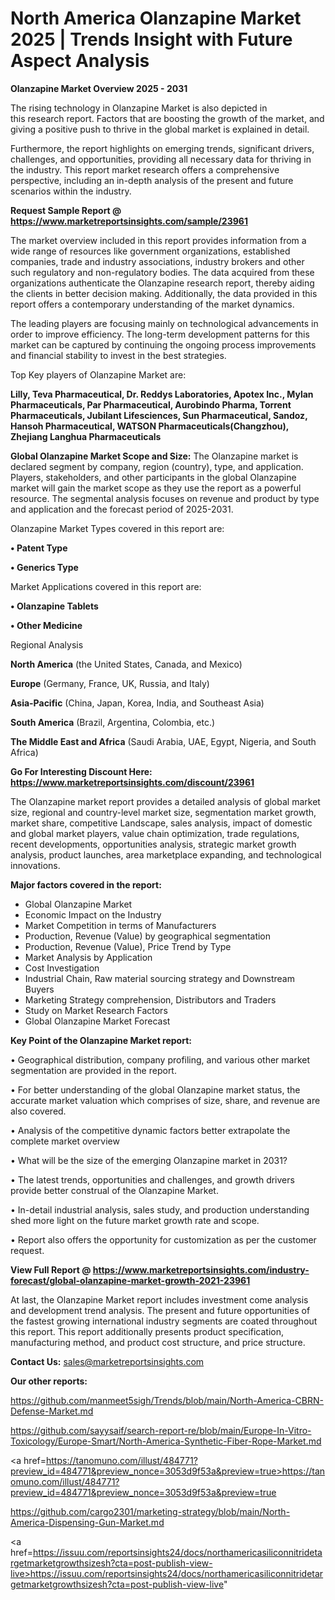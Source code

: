 # North America Olanzapine Market 2025 | Trends Insight with Future Aspect Analysis

<Strong> Olanzapine Market Overview 2025 - 2031</strong>

The rising technology in Olanzapine Market is also depicted in this research report. Factors that are boosting the growth of the market, and giving a positive push to thrive in the global market is explained in detail.

Furthermore, the report highlights on emerging trends, significant drivers, challenges, and opportunities, providing all necessary data for thriving in the industry. This report market research offers a comprehensive perspective, including an in-depth analysis of the present and future scenarios within the industry.

<strong>Request Sample Report @ <a href=https://www.marketreportsinsights.com/sample/23961>https://www.marketreportsinsights.com/sample/23961</a></strong>

The market overview included in this report provides information from a wide range of resources like government organizations, established companies, trade and industry associations, industry brokers and other such regulatory and non-regulatory bodies. The data acquired from these organizations authenticate the Olanzapine research report, thereby aiding the clients in better decision making. Additionally, the data provided in this report offers a contemporary understanding of the market dynamics.

The leading players are focusing mainly on technological advancements in order to improve efficiency. The long-term development patterns for this market can be captured by continuing the ongoing process improvements and financial stability to invest in the best strategies.

Top Key players of Olanzapine Market are:

<strong>Lilly, Teva Pharmaceutical, Dr. Reddys Laboratories, Apotex Inc., Mylan Pharmaceuticals, Par Pharmaceutical, Aurobindo Pharma, Torrent Pharmaceuticals, Jubilant Lifesciences, Sun Pharmaceutical, Sandoz, Hansoh Pharmaceutical, WATSON Pharmaceuticals(Changzhou), Zhejiang Langhua Pharmaceuticals</strong>

<strong><b>Global Olanzapine Market Scope and Size:</b></strong>
The Olanzapine market is declared segment by company, region (country), type, and application. Players, stakeholders, and other participants in the global Olanzapine market will gain the market scope as they use the report as a powerful resource. The segmental analysis focuses on revenue and product by type and application and the forecast period of 2025-2031.

Olanzapine Market Types covered in this report are:

<strong>• Patent Type

• Generics Type</strong>

Market Applications covered in this report are:

<strong>• Olanzapine Tablets

• Other Medicine</strong> 

Regional Analysis

<strong>North America</strong> (the United States, Canada, and Mexico)

<strong>Europe</strong> (Germany, France, UK, Russia, and Italy)

<strong>Asia-Pacific</strong> (China, Japan, Korea, India, and Southeast Asia)

<strong>South America</strong> (Brazil, Argentina, Colombia, etc.)

<strong>The Middle East and Africa</strong> (Saudi Arabia, UAE, Egypt, Nigeria, and South Africa)

<strong>Go For Interesting Discount Here: <a href=https://www.marketreportsinsights.com/discount/23961>https://www.marketreportsinsights.com/discount/23961</a></strong>

The Olanzapine market report provides a detailed analysis of global market size, regional and country-level market size, segmentation market growth, market share, competitive Landscape, sales analysis, impact of domestic and global market players, value chain optimization, trade regulations, recent developments, opportunities analysis, strategic market growth analysis, product launches, area marketplace expanding, and technological innovations.

<strong><b>Major factors covered in the report:</b></strong>
<ul>
  <li>Global Olanzapine Market </li>
  <li>Economic Impact on the Industry</li>
  <li>Market Competition in terms of Manufacturers</li>
  <li>Production, Revenue (Value) by geographical segmentation</li>
  <li>Production, Revenue (Value), Price Trend by Type</li>
  <li>Market Analysis by Application</li>
  <li>Cost Investigation</li>
  <li>Industrial Chain, Raw material sourcing strategy and Downstream Buyers</li>
  <li>Marketing Strategy comprehension, Distributors and Traders</li>
  <li>Study on Market Research Factors</li>
  <li>Global Olanzapine Market Forecast</li>
</ul>

<strong><b>Key Point of the Olanzapine Market report:</b></strong>

• Geographical distribution, company profiling, and various other market segmentation are provided in the report.

• For better understanding of the global Olanzapine market status, the accurate market valuation which comprises of size, share, and revenue are also covered.

• Analysis of the competitive dynamic factors better extrapolate the complete market overview

• What will be the size of the emerging Olanzapine market in 2031?

• The latest trends, opportunities and challenges, and growth drivers provide better construal of the Olanzapine Market.

• In-detail industrial analysis, sales study, and production understanding shed more light on the future market growth rate and scope.

• Report also offers the opportunity for customization as per the customer request.

<strong><b>View Full Report @ <a href=https://www.marketreportsinsights.com/industry-forecast/global-olanzapine-market-growth-2021-23961>https://www.marketreportsinsights.com/industry-forecast/global-olanzapine-market-growth-2021-23961</a></b></strong>


At last, the Olanzapine Market report includes investment come analysis and development trend analysis. The present and future opportunities of the fastest growing international industry segments are coated throughout this report. This report additionally presents product specification, manufacturing method, and product cost structure, and price structure.

<strong>Contact Us:</strong>
sales@marketreportsinsights.com

<strong>Our other reports:</strong>

<a href=https://github.com/manmeet5sigh/Trends/blob/main/North-America-CBRN-Defense-Market.md>https://github.com/manmeet5sigh/Trends/blob/main/North-America-CBRN-Defense-Market.md</a>

<a href=https://github.com/sayysaif/search-report-re/blob/main/Europe-In-Vitro-Toxicology/Europe-Smart/North-America-Synthetic-Fiber-Rope-Market.md>https://github.com/sayysaif/search-report-re/blob/main/Europe-In-Vitro-Toxicology/Europe-Smart/North-America-Synthetic-Fiber-Rope-Market.md</a>

<a href=https://tanomuno.com/illust/484771?preview_id=484771&preview_nonce=3053d9f53a&preview=true>https://tanomuno.com/illust/484771?preview_id=484771&preview_nonce=3053d9f53a&preview=true</a>

<a href=https://github.com/cargo2301/marketing-strategy/blob/main/North-America-Dispensing-Gun-Market.md>https://github.com/cargo2301/marketing-strategy/blob/main/North-America-Dispensing-Gun-Market.md</a>

<a href=https://issuu.com/reportsinsights24/docs/northamericasiliconnitridetargetmarketgrowthsizesh?cta=post-publish-view-live>https://issuu.com/reportsinsights24/docs/northamericasiliconnitridetargetmarketgrowthsizesh?cta=post-publish-view-live</a>"
